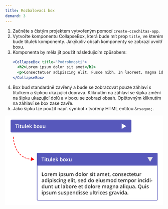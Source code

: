 ```yaml
---
title: Rozbalovací box
demand: 3
---
```


1. Začněte s čistým projektem vytvořeným pomocí `create-czechitas-app`.
1. Vytvořte komponentu CollapseBox, která bude mít prop `title`, ve kterém bude titulek komponenty. Jakýkoliv obsah komponenty se zobrazí uvnitř boxu.
1. Komponenta by měla jít použít následujícím způsobem:
   ```jsx
   <CollapseBox title="Podrobnosti">
     <h2>Lorem ipsum dolor sit amet</h2>
     <p>Consectetuer adipiscing elit. Fusce nibh. In laoreet, magna id viverra tincidunt.</p>
   </CollapseBox>
   ```
1. Box bud standardně zavřený a bude se zobrazovat pouze záhlaví s titulkem a šipkou ukazující doprava. Kliknutím na záhlaví se šipka změní na šipku ukazující dolů a v boxu se zobrazí obsah. Opětovným kliknutím na záhlaví se box zase zavře.
1. Jako šipku lze použít např. symbol **›** tvořený HTML entitou `&rsaquo;`.

![ukázka výsledku](../assets/rozbalovaci-box.png)